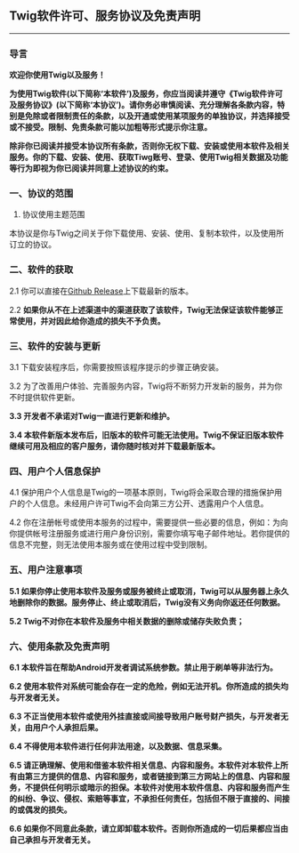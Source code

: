 ## Twig软件许可、服务协议及免责声明

------



### 导言 

**欢迎你使用Twig以及服务！**

**为使用Twig软件(以下简称‘本软件’)及服务，你应当阅读并遵守《Twig软件许可及服务协议》(以下简称‘本协议’)。请你务必审慎阅读、充分理解各条款内容，特别是免除或者限制责任的条款，以及开通或使用某项服务的单独协议，并选择接受或不接受。限制、免责条款可能以加粗等形式提示你注意。**

**除非你已阅读并接受本协议所有条款，否则你无权下载、安装或使用本软件及相关服务。你的下载、安装、使用、获取Tiwg账号、登录、使用Twig相关数据及功能等行为即视为你已阅读并同意上述协议的约束。**



### 一、协议的范围

1. 协议使用主题范围

本协议是你与Twig之间关于你下载使用、安装、使用、复制本软件，以及使用所订立的协议。



### 二、软件的获取

2.1 你可以直接在[Github Release](https://github.com/Houvven/Twig/releases)上下载最新的版本。

2.2  **如果你从不在上述渠道中的渠道获取了该软件，Twig无法保证该软件能够正常使用，并对因此给你造成的损失不予负责。**



### 三、软件的安装与更新

3.1 下载安装程序后，你需要按照该程序提示的步骤正确安装。

3.2 为了改善用户体验、完善服务内容，Twig将不断努力开发新的服务，并为你不时提供软件更新。

**3.3 开发者不承诺对Twig一直进行更新和维护。**

**3.4 本软件新版本发布后，旧版本的软件可能无法使用。Twig不保证旧版本软件继续可用及相应的客户服务，请你随时核对并下载最新版本。**



### 四、用户个人信息保护

4.1 保护用户个人信息是Twig的一项基本原则，Twig将会采取合理的措施保护用户的个人信息。未经用户许可Twig不会向第三方公开、透露用户个人信息。

4.2 你在注册帐号或使用本服务的过程中，需要提供一些必要的信息，例如：为向你提供帐号注册服务或进行用户身份识别，需要你填写电子邮件地址。若你提供的信息不完整，则无法使用本服务或在使用过程中受到限制。



### 五、用户注意事项

**5.1 如果你停止使用本软件及服务或服务被终止或取消，Twig可以从服务器上永久地删除你的数据。服务停止、终止或取消后，Twig没有义务向你返还任何数据。**

**5.2 Twig不对你在本软件及服务中相关数据的删除或储存失败负责；**



### 六、使用条款及免责声明

**6.1 本软件旨在帮助Android开发者调试系统参数。禁止用于刷单等非法行为。**

**6.2 使用本软件对系统可能会存在一定的危险，例如无法开机。你所造成的损失均与开发者无关。**

**6.3 不正当使用本软件或使用外挂直接或间接导致用户账号财产损失，与开发者无关，由用户个人承担后果。** 

**6.4 不得使用本软件进行任何非法用途，以及数据、信息采集。**

**6.5 请正确理解、使用和借鉴本软件相关信息、内容和服务。本软件对本软件上所有由第三方提供的信息、内容和服务，或者链接到第三方网站上的信息、内容和服务，不提供任何明示或暗示的担保。本软件对使用本软件信息、内容和服务而产生的纠纷、争议、侵权、索赔等事宜，不承担任何责任，包括但不限于直接的、间接的或偶发的损失。**

**6.6  如果你不同意此条款，请立即卸载本软件。否则你所造成的一切后果都应当由自己承担与开发者无关。**

